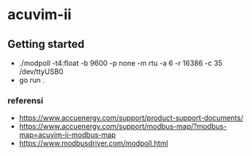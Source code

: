 # acuvim-ii

## Getting started
- ./modpoll -t4:float -b 9600 -p none -m rtu -a 6 -r 16386 -c 35 /dev/ttyUSB0
- go run .

### referensi
- https://www.accuenergy.com/support/product-support-documents/
- https://www.accuenergy.com/support/modbus-map/?modbus-map=acuvim-ii-modbus-map
- https://www.modbusdriver.com/modpoll.html
